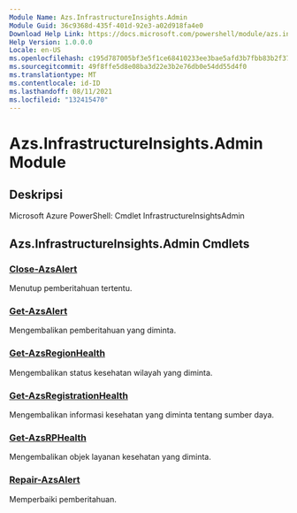 ```yaml
---
Module Name: Azs.InfrastructureInsights.Admin
Module Guid: 36c9368d-435f-401d-92e3-a02d918fa4e0
Download Help Link: https://docs.microsoft.com/powershell/module/azs.infrastructureinsights.admin
Help Version: 1.0.0.0
Locale: en-US
ms.openlocfilehash: c195d787005bf3e5f1ce68410233ee3bae5afd3b7fbb83b2f3723f34912313d9
ms.sourcegitcommit: 49f8ffe5d8e08ba3d22e3b2e76db0e54dd55d4f0
ms.translationtype: MT
ms.contentlocale: id-ID
ms.lasthandoff: 08/11/2021
ms.locfileid: "132415470"
---
```

# Azs.InfrastructureInsights.Admin Module
## Deskripsi
Microsoft Azure PowerShell: Cmdlet InfrastructureInsightsAdmin

## Azs.InfrastructureInsights.Admin Cmdlets
### [Close-AzsAlert](Close-AzsAlert.md)
Menutup pemberitahuan tertentu.

### [Get-AzsAlert](Get-AzsAlert.md)
Mengembalikan pemberitahuan yang diminta.

### [Get-AzsRegionHealth](Get-AzsRegionHealth.md)
Mengembalikan status kesehatan wilayah yang diminta.

### [Get-AzsRegistrationHealth](Get-AzsRegistrationHealth.md)
Mengembalikan informasi kesehatan yang diminta tentang sumber daya.

### [Get-AzsRPHealth](Get-AzsRPHealth.md)
Mengembalikan objek layanan kesehatan yang diminta.

### [Repair-AzsAlert](Repair-AzsAlert.md)
Memperbaiki pemberitahuan.

